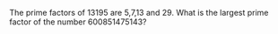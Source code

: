The prime factors of 13195 are 5,7,13 and 29.
What is the largest prime factor of the number 600851475143?